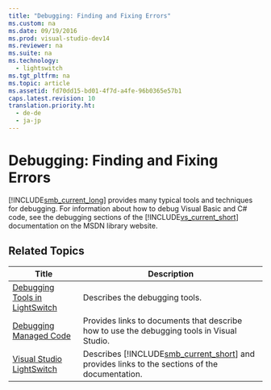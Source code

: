 ```yaml
---
title: "Debugging: Finding and Fixing Errors"
ms.custom: na
ms.date: 09/19/2016
ms.prod: visual-studio-dev14
ms.reviewer: na
ms.suite: na
ms.technology: 
  - lightswitch
ms.tgt_pltfrm: na
ms.topic: article
ms.assetid: fd70dd15-bd01-4f7d-a4fe-96b0365e57b1
caps.latest.revision: 10
translation.priority.ht: 
  - de-de
  - ja-jp
---
```

# Debugging: Finding and Fixing Errors
[!INCLUDE[smb_current_long](../vs140/includes/smb_current_long_md.md)] provides many typical tools and techniques for debugging. For information about how to debug Visual Basic and C# code, see the debugging sections of the [!INCLUDE[vs_current_short](../vs140/includes/vs_current_short_md.md)] documentation on the MSDN library website.  
  
## Related Topics  
  
|Title|Description|  
|-----------|-----------------|  
|[Debugging Tools in LightSwitch](../vs140/Debugging-Tools-in-LightSwitch.md)|Describes the debugging tools.|  
|[Debugging Managed Code](../Topic/Debugging%20Managed%20Code.md)|Provides links to documents that describe how to use the debugging tools in Visual Studio.|  
|[Visual Studio LightSwitch](../vs140/Visual-Studio-LightSwitch.md)|Describes [!INCLUDE[smb_current_short](../vs140/includes/smb_current_short_md.md)] and provides links to the sections of the documentation.|
